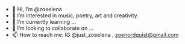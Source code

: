 - 👋 Hi, I’m @zoeelena
- 👀 I’m interested in music, poetry, art and creativity.
- 🌱 I’m currently learning ...
- 💞️ I’m looking to collaborate on ...
- 📫 How to reach me: IG @just_zoeelena , zoenordquist@gmail.com

<!---
zoeelena/zoeelena is a ✨ special ✨ repository because its `README.md` (this file) appears on your GitHub profile.
You can click the Preview link to take a look at your changes.
--->
